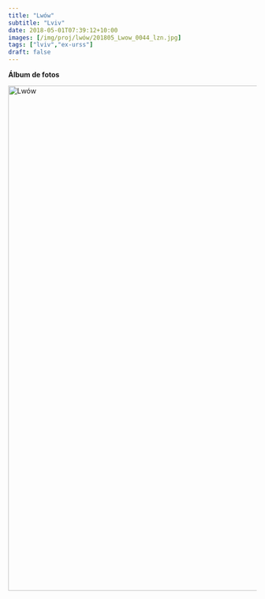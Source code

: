 ```yaml
---
title: "Lwów"
subtitle: "Lviv"
date: 2018-05-01T07:39:12+10:00
images: [/img/proj/lwów/201805_Lwow_0044_lzn.jpg]
tags: ["lviv","ex-urss"]
draft: false
---
```



**Álbum de fotos**

<a data-flickr-embed="true" data-header="true" data-footer="true"  href="https://www.flickr.com/photos/144447981@N03/albums/72157703889515131" title="Lwów"><img src="https://farm8.staticflickr.com/7881/45877202564_c4b1af4aa6_o.jpg" width="683" height="1024" alt="Lwów"></a><script async src="//embedr.flickr.com/assets/client-code.js" charset="utf-8"></script>